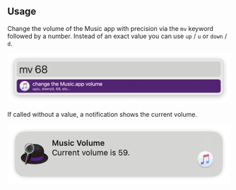 ## Usage

Change the volume of the Music app with precision via the `mv` keyword followed by a number. Instead of an exact value you can use `up` / `u` or `down` / `d`.

![Changing volume](images/keyword.png)

If called without a value, a notification shows the current volume.

![Notification](images/notification.png)
